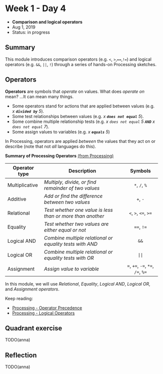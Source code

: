 # Week 1 - Day 4

* **Comparison and logical operators** 
* Aug 1, 2019
* Status: in progress


## Summary
This module introduces comparison operators (e.g. `<`, `>`,`==`,`!=`) and logical operators (e.g. `&&`, `||`, `!`) through a series of hands-on Processing sketches.


## Operators

**Operators** are symbols that *operate* on values. What does *operate on* mean? ...It can mean many things.

* Some operators stand for actions that are applied between values (e.g. *x **`divided by`** 5*).
* Some test relationships between values (e.g. *x **`does not equal`** 5*).
* Some combine multiple relationship tests (e.g. *x `does not equal` 5 **`AND`** x `does not equal` 7*).
* Some assign values to variables (e.g. *x **`equals`** 5*)

In Processing, operators are applied *between* the values that they act on or describe (note that not *all* languages do this).

**Summary of Processing Operators** [(from Processing)][1]

| Operator type  | Description | Symbols |
| -------------- | ----------- | :------:|
| Multiplicative | *Multiply, divide, or find remainder of two values* | `*`, `/`, `%` |
| Additive       | *Add or find the difference between two values* | `+`, `-` |
| Relational     | *Test whether one value is less than or more than another* | `<`, `>`, `<=`, `>=` |
| Equality       | *Test whether two values are either equal or not* | `==`, `!=` |
| Logical AND    | *Combine multiple relational or equality tests with AND* | `&&` |
| Logical OR     | *Combine multiple relational or equality tests with OR* | `\|\|` |
| Assignment     | *Assign value to variable* | `=`, `+=`, `-=`, `*=`, `/=`, `%=` |

In this module, we will use *Relational*, *Equality*, *Logical AND*, *Logical OR*, and *Assignment operators*.

Keep reading:
* [Processing - Operator Precedence](https://processing.org/examples/operatorprecedence.html)
* [Processing - Logical Operators](https://processing.org/examples/logicaloperators.html)


## Quadrant exercise
TODO(anna)

## Reflection
TODO(anna)


[1]: https://processing.org/examples/operatorprecedence.html
[2]: https://processing.org/examples/logicaloperators.html
